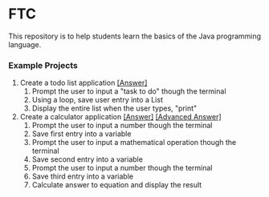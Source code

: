 # FTC

This repository is to help students learn the basics of the Java programming language.



### Example Projects
1. Create a todo list application [[Answer]](Examples/demos/Question1.java)
   1. Prompt the user to input a "task to do" though the terminal
   2. Using a loop, save user entry into a List
   3. Display the entire list when the user types, "print"
2. Create a calculator application [[Answer]](Examples/demos/Question2.java) [[Advanced Answer]](Examples/demos/Question2Advanced.java)
   1. Prompt the user to input a number though the terminal
   2. Save first entry into a variable
   3. Prompt the user to input a mathematical operation though the terminal
   4. Save second entry into a variable
   5. Prompt the user to input a number though the terminal
   6. Save third entry into a variable
   7. Calculate answer to equation and display the result